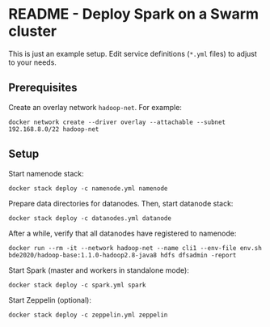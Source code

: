 # README - Deploy Spark on a Swarm cluster

This is just an example setup. Edit service definitions (`*.yml` files) to adjust to your needs. 

## Prerequisites

Create an overlay network `hadoop-net`. For example:

    docker network create --driver overlay --attachable --subnet 192.168.8.0/22 hadoop-net

## Setup

Start namenode stack:

    docker stack deploy -c namenode.yml namenode

Prepare data directories for datanodes. Then, start datanode stack:

    docker stack deploy -c datanodes.yml datanode

After a while, verify that all datanodes have registered to namenode:

    docker run --rm -it --network hadoop-net --name cli1 --env-file env.sh bde2020/hadoop-base:1.1.0-hadoop2.8-java8 hdfs dfsadmin -report

Start Spark (master and workers in standalone mode):
    
    docker stack deploy -c spark.yml spark

Start Zeppelin (optional):

    docker stack deploy -c zeppelin.yml zeppelin
        
